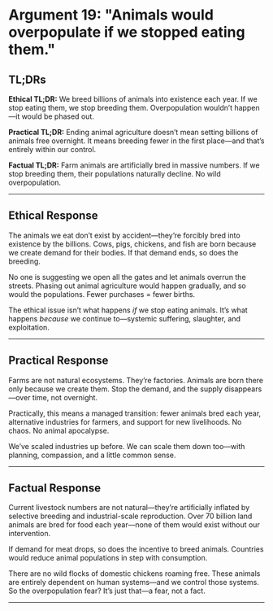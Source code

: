 <!-- type: Logical -->

# Argument 19: "Animals would overpopulate if we stopped eating them."

## TL;DRs

**Ethical TL;DR:**
We breed billions of animals into existence each year. If we stop eating them, we stop breeding them. Overpopulation wouldn’t happen—it would be phased out.

**Practical TL;DR:**
Ending animal agriculture doesn’t mean setting billions of animals free overnight. It means breeding fewer in the first place—and that’s entirely within our control.

**Factual TL;DR:**
Farm animals are artificially bred in massive numbers. If we stop breeding them, their populations naturally decline. No wild overpopulation.

---

## Ethical Response

The animals we eat don’t exist by accident—they’re forcibly bred into existence by the billions. Cows, pigs, chickens, and fish are born because we create demand for their bodies. If that demand ends, so does the breeding.

No one is suggesting we open all the gates and let animals overrun the streets. Phasing out animal agriculture would happen gradually, and so would the populations. Fewer purchases = fewer births.

The ethical issue isn’t what happens *if* we stop eating animals. It’s what happens *because* we continue to—systemic suffering, slaughter, and exploitation.

---

## Practical Response

Farms are not natural ecosystems. They’re factories. Animals are born there only because we create them. Stop the demand, and the supply disappears—over time, not overnight.

Practically, this means a managed transition: fewer animals bred each year, alternative industries for farmers, and support for new livelihoods. No chaos. No animal apocalypse.

We’ve scaled industries up before. We can scale them down too—with planning, compassion, and a little common sense.

---

## Factual Response

Current livestock numbers are not natural—they’re artificially inflated by selective breeding and industrial-scale reproduction. Over 70 billion land animals are bred for food each year—none of them would exist without our intervention.

If demand for meat drops, so does the incentive to breed animals. Countries would reduce animal populations in step with consumption.

There are no wild flocks of domestic chickens roaming free. These animals are entirely dependent on human systems—and we control those systems. So the overpopulation fear? It’s just that—a fear, not a fact.

---